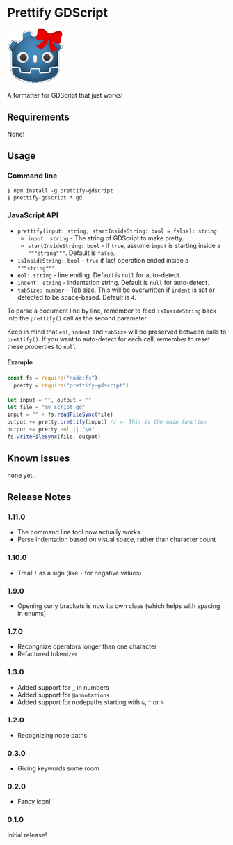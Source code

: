 # Prettify GDScript

![pretty godot](./images/pretty.png)

A formatter for GDScript that just works!

## Requirements

None!

## Usage

### Command line

```
$ npm install -g prettify-gdscript
$ prettify-gdscript *.gd
```

### JavaScript API

  - `prettify(input: string, startInsideString: bool = false): string`
    - `input: string` - The string of GDScript to make pretty.
    - `startInsideString: bool` - if `true`, assume `input` is starting inside a `"""string"""`. Default is `false`.
  - `isInsideString: bool` - `true` if last operation ended inside a `"""string"""`.
  - `eol: string` - line ending. Default is `null` for auto-detect.
  - `indent: string` - indentation string. Default is `null` for auto-detect.
  - `tabSize: number` - Tab size. This will be overwritten if `indent` is set or detected to be space-based. Default is `4`.

To parse a document line by line, remember to feed `isInsideString` back into the `prettify()` call as the second parameter.

Keep in mind that `eol`, `indent` and `tabSize` will be preserved between calls to `prettify()`.
If you want to auto-detect for each call, remember to reset these properties to `null`.

#### Example

```js
const fs = require("node:fs"),
  pretty = require("prettify-gdscript")

let input = "", output = ""
let file = "my_script.gd"
input = "" + fs.readFileSync(file)
output += pretty.prettify(input) // <- This is the main function
output += pretty.eol || "\n"
fs.writeFileSync(file, output)
```

## Known Issues

none yet..

## Release Notes

### 1.11.0

 - The command line tool now actually works
 - Parse indentation based on visual space, rather than character count

### 1.10.0

 - Treat `!` as a sign (like `-` for negative values)

### 1.9.0

 - Opening curly brackets is now its own class (which helps with spacing in enums)

### 1.7.0

 - Recongnize operators longer than one character
 - Refactored tokenizer

### 1.3.0

 - Added support for `_` in numbers
 - Added support for `@annotations`
 - Added support for nodepaths starting with `&`, `^` or `%`

### 1.2.0

 - Recognizing node paths

### 0.3.0

 - Giving keywords some room

### 0.2.0

  - Fancy icon!

### 0.1.0

Initial release!
